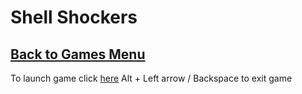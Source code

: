 # Shell Shockers
## [Back to Games Menu](https://simatalk.github.io/games)

To launch game click [here](https://simatalk.github.io/htmlfiles/shellshockio) 
Alt + Left arrow / Backspace to exit game
